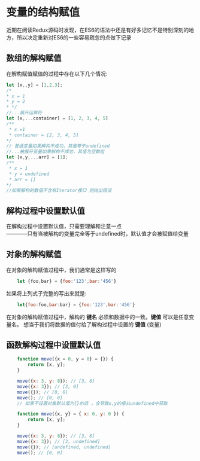 # 变量的结构赋值

  近期在阅读Redux源码时发现，在ES6的语法中还是有好多记忆不是特别深刻的地方，所以决定重新对ES6的一些容易疏忽的点做下记录

## 数组的解构赋值

在解构赋值赋值的过程中存在以下几个情况:

```javascript
let [x,,y] = [1,2,3];
/*
* x = 1
* y = 2
* */
//...展开运算符
let [x,...container] = [1, 2, 3, 4, 5]
/**
 * x =1
 * container = [2, 3, 4, 5]
*/
// 普通变量如果解构不成功，其值等于undefined
//...被展开变量如果解构不成功，其值为空数组
let [x,y,...arr] = [1];
/**
 * x = 1
 * y = undefined
 * arr = []
*/
//如果解构的数值不含有Iterator接口 则抛出错误
```

## 解构过程中设置默认值

在解构过程中设置默认值，只需要理解和注意一点</br>
————只有当被解构的变量完全等于undefined时，默认值才会被赋值给变量

## 对象的解构赋值

在对象的解构赋值过程中，我们通常是这样写的

```javascript
    let {foo,bar} = {foo:'123',bar:'456'}
```

如果将上列式子完整的写出来就是:

```javascript
    let{foo:foo,bar:bar} = {foo:'123',bar:'456'}
```

在对象的解构赋值过程中，解构的 **键名** 必须和数据中的一致。**键值** 可以是任意变量名。 想当于我们将数据的值付给了解构过程中设置的 **键值** (变量)

## 函数解构过程中设置默认值

```javascript
    function move({x = 0, y = 0} = {}) {
        return [x, y];
    }

    move({x: 3, y: 8}); // [3, 8]
    move({x: 3}); // [3, 0]
    move({}); // [0, 0]
    move(); // [0, 0]
    // 如果不设置对象默认值为{}的话 ，会导致x,y的值从undefined中获取

    function move({x, y} = { x: 0, y: 0 }) {
        return [x, y];
    }

    move({x: 3, y: 8}); // [3, 8]
    move({x: 3}); // [3, undefined]
    move({}); // [undefined, undefined]
    move(); // [0, 0]

```